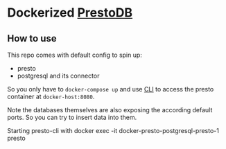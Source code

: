 # Dockerized [PrestoDB](https://prestodb.io/)

## How to use

This repo comes with default config to spin up:

- presto
- postgresql and its connector

So you only have to `docker-compose up` and use [CLI](https://prestodb.io/docs/current/installation/cli.html)
to access the presto container at `docker-host:8080`.

Note the databases themselves are also exposing the according default ports. So
you can try to insert data into them.

Starting presto-cli with
docker exec -it docker-presto-postgresql-presto-1 presto